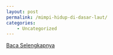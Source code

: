 ```yaml
---
layout: post
permalink: /mimpi-hidup-di-dasar-laut/
categories:
    - Uncategorized
---
```


[Baca Selengkapnya](/03)